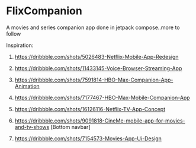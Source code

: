 # FlixCompanion
 A movies and series companion app done in jetpack compose..more to follow
 
 
 Inspiration:
 
 1. https://dribbble.com/shots/5026483-Netflix-Mobile-App-Redesign
 
 2. https://dribbble.com/shots/11433145-Voice-Browser-Streaming-App
 
 3. https://dribbble.com/shots/7591814-HBO-Max-Companion-App-Animation
 
 4. https://dribbble.com/shots/7177467-HBO-Max-Mobile-Companion-App
 
 5. https://dribbble.com/shots/16126116-Netflix-TV-App-Concept
 
 6. https://dribbble.com/shots/9091818-CineMe-mobile-app-for-movies-and-tv-shows [Bottom navbar]
 
 7. https://dribbble.com/shots/7154573-Movies-App-Ui-Design
